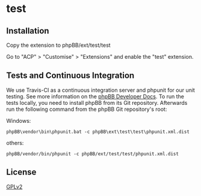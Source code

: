 # test

## Installation

Copy the extension to phpBB/ext/test/test

Go to "ACP" > "Customise" > "Extensions" and enable the "test" extension.

## Tests and Continuous Integration

We use Travis-CI as a continuous integration server and phpunit for our unit testing. See more information on the [phpBB Developer Docs](https://area51.phpbb.com/docs/dev/32x/testing/index.html).
To run the tests locally, you need to install phpBB from its Git repository. Afterwards run the following command from the phpBB Git repository's root:

Windows:

    phpBB\vendor\bin\phpunit.bat -c phpBB\ext\test\test\phpunit.xml.dist

others:

    phpBB/vendor/bin/phpunit -c phpBB/ext/test/test/phpunit.xml.dist

## License

[GPLv2](license.txt)
